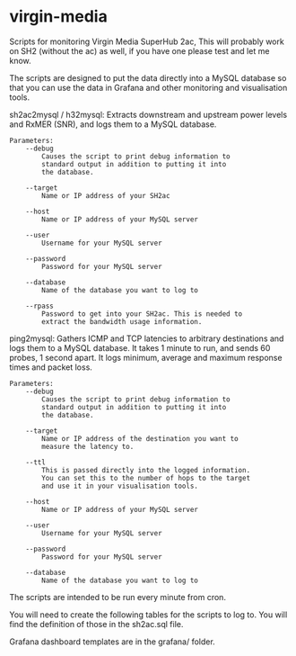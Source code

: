 # virgin-media

Scripts for monitoring Virgin Media SuperHub 2ac, This will probably work on 
SH2 (without the ac) as well, if you have one please test and let me know.

The scripts are designed to put the data directly into a MySQL database so 
that you can use the data in Grafana and other monitoring and visualisation 
tools.

sh2ac2mysql / h32mysql:
	Extracts downstream and upstream power levels and RxMER (SNR), and 
	logs them to a MySQL database.

	Parameters:
		--debug
			Causes the script to print debug information to 
			standard output in addition to putting it into 
			the database.

		--target
			Name or IP address of your SH2ac

		--host
			Name or IP address of your MySQL server

		--user
			Username for your MySQL server

		--password
			Password for your MySQL server

		--database
			Name of the database you want to log to

		--rpass
			Password to get into your SH2ac. This is needed to 
			extract the bandwidth usage information.

ping2mysql:
	Gathers ICMP and TCP latencies to arbitrary destinations and logs them 
	to a MySQL database. It takes 1 minute to run, and sends 60 probes, 1 
	second apart. It logs minimum, average and maximum response times and 
	packet loss.

	Parameters:
		--debug
			Causes the script to print debug information to 
			standard output in addition to putting it into 
			the database.

		--target
			Name or IP address of the destination you want to 
			measure the latency to.

		--ttl
			This is passed directly into the logged information. 
			You can set this to the number of hops to the target 
			and use it in your visualisation tools.

		--host
			Name or IP address of your MySQL server

		--user
			Username for your MySQL server

		--password
			Password for your MySQL server

		--database
			Name of the database you want to log to


The scripts are intended to be run every minute from cron.

You will need to create the following tables for the scripts to log to. You 
will find the definition of those in the sh2ac.sql file.

Grafana dashboard templates are in the grafana/ folder.
